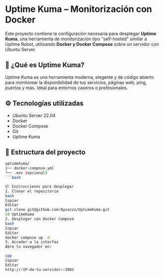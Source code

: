 # Uptime Kuma – Monitorización con Docker

Este proyecto contiene la configuración necesaria para desplegar **Uptime Kuma**, una herramienta de monitorización tipo "self-hosted" similar a Uptime Robot, utilizando **Docker y Docker Compose** sobre un servidor con Ubuntu Server.

## 🚀 ¿Qué es Uptime Kuma?

Uptime Kuma es una herramienta moderna, elegante y de código abierto para monitorear la disponibilidad de tus servicios, páginas web, ping, puertos y más. Ideal para entornos caseros o profesionales.

## ⚙️ Tecnologías utilizadas

- Ubuntu Server 22.04
- Docker
- Docker Compose
- Git
- Uptime Kuma

## 🧱 Estructura del proyecto

```bash
uptimekuma/
├── docker-compose.yml
└── .env (opcional)
```bash

📦 Instrucciones para desplegar
1. Clonar el repositorio
bash
Copiar
Editar
git clone git@github.com:Nyxazzz/UptimeKuma.git
cd UptimeKuma
2. Desplegar con Docker Compose
bash
Copiar
Editar
docker compose up -d
3. Acceder a la interfaz
Abre tu navegador en:

cpp
Copiar
Editar
http://<IP-de-tu-servidor>:3001
